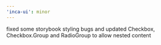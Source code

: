 ```yaml
---
'inca-ui': minor
---
```


fixed some storybook styling bugs and updated Checkbox, Checkbox.Group and RadioGroup to allow nested content
